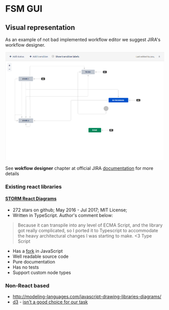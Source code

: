 # FSM GUI

## Visual representation

As an example of not bad implemented workflow editor we suggest JIRA's workflow designer.

![jira-workflow](./img/jira-workflow-editor.png)

See **wokflow designer** chapter at official JIRA [documentation](https://confluence.atlassian.com/jira064/configuring-workflow-720412524.html) for more details

### Existing react libraries

#### [STORM React Diagrams](https://github.com/projectstorm/react-diagrams)

* 272 stars on github; May 2016 - Jul 2017; MIT License; 
* Written in TypeScript. Author's comment below:

> Because it can transpile into any level of ECMA Script, and the library got really complicated, so I ported it to Typescript to accommodate the heavy architectural changes I was starting to make. <3 Type Script

* Has a [fork](https://github.com/woodenconsulting/react-js-diagrams) in JavaScript
* Well readable source code
* Pure documentation
* Has no tests
* Support custom node types

### Non-React based

  * http://modeling-languages.com/javascript-drawing-libraries-diagrams/
  * [d3](https://d3js.org/) - [isn't a good choice for our task](https://stackoverflow.com/questions/22226849/can-i-create-a-flow-chart-no-tree-chart-using-d3-js)
